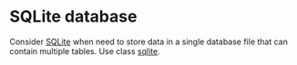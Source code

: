 # SQLite database
Consider <a href='https://www.google.com/search?q=SQLite'>SQLite</a> when need to store data in a single database file that can contain multiple tables. Use class <a href='/api/Au.sqlite.html'>sqlite</a>.
